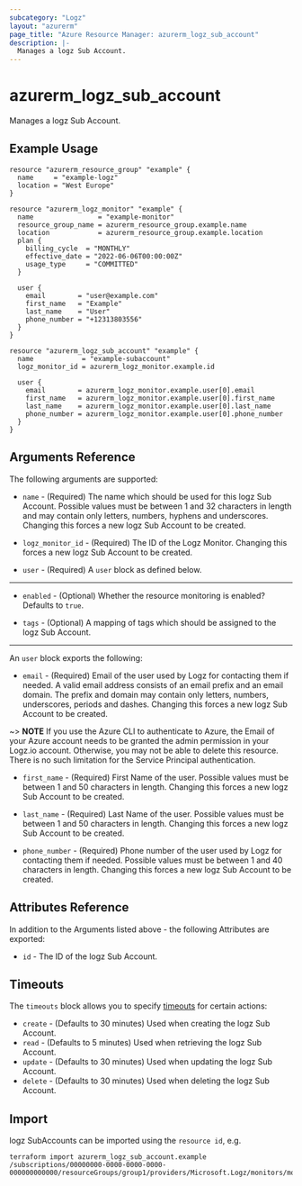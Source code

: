 ```yaml
---
subcategory: "Logz"
layout: "azurerm"
page_title: "Azure Resource Manager: azurerm_logz_sub_account"
description: |-
  Manages a logz Sub Account.
---
```


# azurerm_logz_sub_account

Manages a logz Sub Account.

## Example Usage

```hcl
resource "azurerm_resource_group" "example" {
  name     = "example-logz"
  location = "West Europe"
}

resource "azurerm_logz_monitor" "example" {
  name                = "example-monitor"
  resource_group_name = azurerm_resource_group.example.name
  location            = azurerm_resource_group.example.location
  plan {
    billing_cycle  = "MONTHLY"
    effective_date = "2022-06-06T00:00:00Z"
    usage_type     = "COMMITTED"
  }

  user {
    email        = "user@example.com"
    first_name   = "Example"
    last_name    = "User"
    phone_number = "+12313803556"
  }
}

resource "azurerm_logz_sub_account" "example" {
  name            = "example-subaccount"
  logz_monitor_id = azurerm_logz_monitor.example.id

  user {
    email        = azurerm_logz_monitor.example.user[0].email
    first_name   = azurerm_logz_monitor.example.user[0].first_name
    last_name    = azurerm_logz_monitor.example.user[0].last_name
    phone_number = azurerm_logz_monitor.example.user[0].phone_number
  }
}
```

## Arguments Reference

The following arguments are supported:

* `name` - (Required) The name which should be used for this logz Sub Account. Possible values must be between 1 and 32 characters in length and may contain only letters, numbers, hyphens and underscores. Changing this forces a new logz Sub Account to be created.

* `logz_monitor_id` - (Required) The ID of the Logz Monitor. Changing this forces a new logz Sub Account to be created.

* `user` - (Required) A `user` block as defined below.

---

* `enabled` - (Optional) Whether the resource monitoring is enabled? Defaults to `true`.

* `tags` - (Optional) A mapping of tags which should be assigned to the logz Sub Account.

---

An `user` block exports the following:

* `email` - (Required) Email of the user used by Logz for contacting them if needed. A valid email address consists of an email prefix and an email domain. The prefix and domain may contain only letters, numbers, underscores, periods and dashes. Changing this forces a new logz Sub Account to be created.

~> **NOTE** If you use the Azure CLI to authenticate to Azure, the Email of your Azure account needs to be granted the admin permission in your Logz.io account. Otherwise, you may not be able to delete this resource. There is no such limitation for the Service Principal authentication.

* `first_name` - (Required) First Name of the user. Possible values must be between 1 and 50 characters in length. Changing this forces a new logz Sub Account to be created.

* `last_name` - (Required) Last Name of the user. Possible values must be between 1 and 50 characters in length. Changing this forces a new logz Sub Account to be created.

* `phone_number` - (Required) Phone number of the user used by Logz for contacting them if needed. Possible values must be between 1 and 40 characters in length. Changing this forces a new logz Sub Account to be created.

## Attributes Reference

In addition to the Arguments listed above - the following Attributes are exported:

* `id` - The ID of the logz Sub Account.

## Timeouts

The `timeouts` block allows you to specify [timeouts](https://www.terraform.io/language/resources/syntax#operation-timeouts) for certain actions:

* `create` - (Defaults to 30 minutes) Used when creating the logz Sub Account.
* `read` - (Defaults to 5 minutes) Used when retrieving the logz Sub Account.
* `update` - (Defaults to 30 minutes) Used when updating the logz Sub Account.
* `delete` - (Defaults to 30 minutes) Used when deleting the logz Sub Account.

## Import

logz SubAccounts can be imported using the `resource id`, e.g.

```shell
terraform import azurerm_logz_sub_account.example /subscriptions/00000000-0000-0000-0000-000000000000/resourceGroups/group1/providers/Microsoft.Logz/monitors/monitor1/accounts/subAccount1
```
